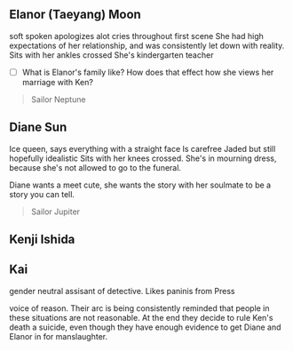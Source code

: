 ## Elanor (Taeyang) Moon
soft spoken
apologizes alot
cries throughout first scene
She had high expectations of her relationship, and was consistently let down with reality. 
Sits with her ankles crossed
She's kindergarten teacher

- [ ] What is Elanor's family like? How does that effect how she views her marriage with Ken?

> Sailor Neptune

## Diane Sun
Ice queen, says everything with a straight face
Is carefree
Jaded but still hopefully idealistic
Sits with her knees crossed. She's in mourning dress, because she's not allowed to go to the funeral.

Diane wants a meet cute, she wants the story with her soulmate to be a story you can tell.

> Sailor Jupiter

## Kenji Ishida
## Kai
gender neutral assisant of detective. Likes paninis from Press

voice of reason. Their arc is being consistently reminded that people in these situations are not reasonable. At the end they decide to rule Ken's death a suicide, even though they have enough evidence to get Diane and Elanor in for manslaughter. 